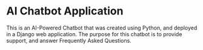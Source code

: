 # AI Chatbot Application

This is an AI-Powered Chatbot that was created using Python,
and deployed in a Django web application. The purpose for
this chatbot is to provide support, and answer Frequently
Asked Questions.